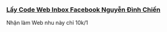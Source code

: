 ### [Lấy Code Web Inbox Facebook Nguyễn Ðình Chiến](https://www.facebook.com/tranthihuyen11062007)
Nhận làm Web nhu này chỉ 10k/1

